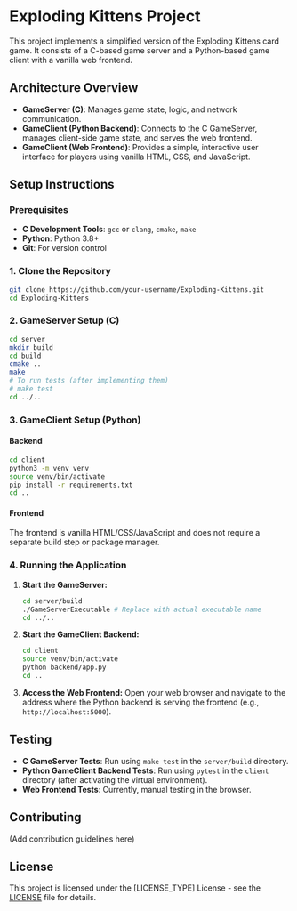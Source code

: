 # Exploding Kittens Project

This project implements a simplified version of the Exploding Kittens card game. It consists of a C-based game server and a Python-based game client with a vanilla web frontend.

## Architecture Overview

*   **GameServer (C)**: Manages game state, logic, and network communication.
*   **GameClient (Python Backend)**: Connects to the C GameServer, manages client-side game state, and serves the web frontend.
*   **GameClient (Web Frontend)**: Provides a simple, interactive user interface for players using vanilla HTML, CSS, and JavaScript.

## Setup Instructions

### Prerequisites

*   **C Development Tools**: `gcc` or `clang`, `cmake`, `make`
*   **Python**: Python 3.8+
*   **Git**: For version control

### 1. Clone the Repository

```bash
git clone https://github.com/your-username/Exploding-Kittens.git
cd Exploding-Kittens
```

### 2. GameServer Setup (C)

```bash
cd server
mkdir build
cd build
cmake ..
make
# To run tests (after implementing them)
# make test
cd ../..
```

### 3. GameClient Setup (Python)

#### Backend

```bash
cd client
python3 -m venv venv
source venv/bin/activate
pip install -r requirements.txt
cd ..
```

#### Frontend

The frontend is vanilla HTML/CSS/JavaScript and does not require a separate build step or package manager.

### 4. Running the Application

1.  **Start the GameServer:**
    ```bash
    cd server/build
    ./GameServerExecutable # Replace with actual executable name
    cd ../..
    ```
2.  **Start the GameClient Backend:**
    ```bash
    cd client
    source venv/bin/activate
    python backend/app.py
    cd ..
    ```
3.  **Access the Web Frontend:**
    Open your web browser and navigate to the address where the Python backend is serving the frontend (e.g., `http://localhost:5000`).

## Testing

*   **C GameServer Tests**: Run using `make test` in the `server/build` directory.
*   **Python GameClient Backend Tests**: Run using `pytest` in the `client` directory (after activating the virtual environment).
*   **Web Frontend Tests**: Currently, manual testing in the browser.

## Contributing

(Add contribution guidelines here)

## License

This project is licensed under the [LICENSE_TYPE] License - see the [LICENSE](LICENSE) file for details.
